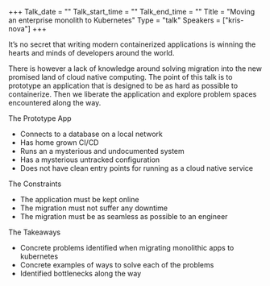 +++
Talk_date = ""
Talk_start_time = ""
Talk_end_time = ""
Title = "Moving an enterprise monolith to Kubernetes"
Type = "talk"
Speakers = ["kris-nova"]
+++

It’s no secret that writing modern containerized applications is winning the hearts and minds of developers around the world.

There is however a lack of knowledge around solving migration into the new promised land of cloud native computing. The point of this talk is to prototype an application that is designed to be as hard as possible to containerize. Then we liberate the application and explore problem spaces encountered along the way.

The Prototype App

- Connects to a database on a local network
- Has home grown CI/CD
- Runs an a mysterious and undocumented system
- Has a mysterious untracked configuration
- Does not have clean entry points for running as a cloud native service

The Constraints

- The application must be kept online
- The migration must not suffer any downtime
- The migration must be as seamless as possible to an engineer

The Takeaways

- Concrete problems identified when migrating monolithic apps to kubernetes
- Concrete examples of ways to solve each of the problems
- Identified bottlenecks along the way
